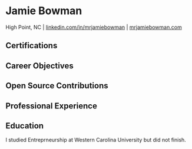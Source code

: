 # Jamie Bowman
High Point, NC | [linkedin.com/in/mrjamiebowman](https://www.linkedin.com/in/mrjamiebowman) | [mrjamiebowman.com](https://www.mrjamiebowman.com)

## Certifications

## Career Objectives

## Open Source Contributions

## Professional Experience

## Education
I studied Entreprneurship at Western Carolina University but did not finish.

